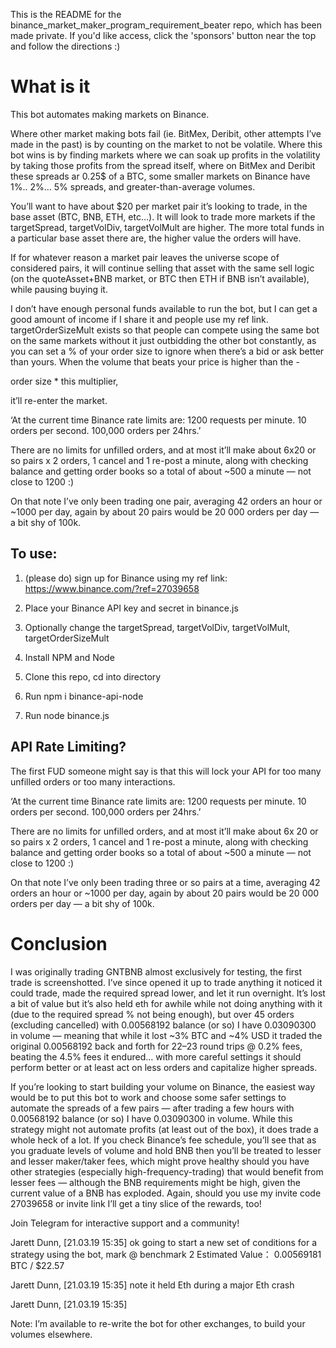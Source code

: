 This is the README for the binance_market_maker_program_requirement_beater repo, which has been made private. If you'd like access, click the 'sponsors' button near the top and follow the directions :)

# What is it

This bot automates making markets on Binance.

Where other market making bots fail (ie. BitMex, Deribit, other attempts I’ve made in the past) is by counting on the market to not be volatile. Where this bot wins is by finding markets where we can soak up profits in the volatility by taking those profits from the spread itself, where on BitMex and Deribit these spreads ar 0.25$ of a BTC, some smaller markets on Binance have 1%.. 2%… 5% spreads, and greater-than-average volumes.

You’ll want to have about $20 per market pair it’s looking to trade, in the base asset (BTC, BNB, ETH, etc…). It will look to trade more markets if the targetSpread, targetVolDiv, targetVolMult are higher. The more total funds in a particular base asset there are, the higher value the orders will have.

If for whatever reason a market pair leaves the universe scope of considered pairs, it will continue selling that asset with the same sell logic (on the quoteAsset+BNB market, or BTC then ETH if BNB isn’t available), while pausing buying it.

I don’t have enough personal funds available to run the bot, but I can get a good amount of income if I share it and people use my ref link. targetOrderSizeMult exists so that people can compete using the same bot on the same markets without it just outbidding the other bot constantly, as you can set a % of your order size to ignore when there’s a bid or ask better than yours. When the volume that beats your price is higher than the -

order size * this multiplier,

it’ll re-enter the market.

‘At the current time Binance rate limits are: 1200 requests per minute. 10 orders per second. 100,000 orders per 24hrs.’

There are no limits for unfilled orders, and at most it’ll make about 6x20 or so pairs x 2 orders, 1 cancel and 1 re-post a minute, along with checking balance and getting order books so a total of about ~500 a minute — not close to 1200 :)

On that note I’ve only been trading one pair, averaging 42 orders an hour or ~1000 per day, again by about 20 pairs would be 20 000 orders per day — a bit shy of 100k.

## To use:

1. (please do) sign up for Binance using my ref link: https://www.binance.com/?ref=27039658

2. Place your Binance API key and secret in binance.js

3. Optionally change the targetSpread, targetVolDiv, targetVolMult, targetOrderSizeMult

4. Install NPM and Node

5. Clone this repo, cd into directory

6. Run npm i binance-api-node

7. Run node binance.js

## API Rate Limiting?

The first FUD someone might say is that this will lock your API for too many unfilled orders or too many interactions.

‘At the current time Binance rate limits are: 1200 requests per minute. 10 orders per second. 100,000 orders per 24hrs.’

There are no limits for unfilled orders, and at most it’ll make about 6x 20 or so pairs x 2 orders, 1 cancel and 1 re-post a minute, along with checking balance and getting order books so a total of about ~500 a minute — not close to 1200 :)

On that note I’ve only been trading three or so pairs at a time, averaging 42 orders an hour or ~1000 per day, again by about 20 pairs would be 20 000 orders per day — a bit shy of 100k.

# Conclusion

I was originally trading GNTBNB almost exclusively for testing, the first trade is screenshotted. I’ve since opened it up to trade anything it noticed it could trade, made the required spread lower, and let it run overnight. It’s lost a bit of value but it’s also held eth for awhile while not doing anything with it (due to the required spread % not being enough), but over 45 orders (excluding cancelled) with 0.00568192 balance (or so) I have 0.03090300 in volume — meaning that while it lost ~3% BTC and ~4% USD it traded the original 0.00568192 back and forth for 22–23 round trips @ 0.2% fees, beating the 4.5% fees it endured… with more careful settings it should perform better or at least act on less orders and capitalize higher spreads.

If you’re looking to start building your volume on Binance, the easiest way would be to put this bot to work and choose some safer settings to automate the spreads of a few pairs — after trading a few hours with 0.00568192 balance (or so) I have 0.03090300 in volume. While this strategy might not automate profits (at least out of the box), it does trade a whole heck of a lot. If you check Binance’s fee schedule, you’ll see that as you graduate levels of volume and hold BNB then you’ll be treated to lesser and lesser maker/taker fees, which might prove healthy should you have other strategies (especially high-frequency-trading) that would benefit from lesser fees — although the BNB requirements might be high, given the current value of a BNB has exploded. Again, should you use my invite code 27039658 or invite link I’ll get a tiny slice of the rewards, too!

Join Telegram for interactive support and a community!

Jarett Dunn, [21.03.19 15:35]
ok going to start a new set of conditions for a strategy using the bot, mark @ benchmark 2 Estimated Value： 0.00569181 BTC / $22.57

Jarett Dunn, [21.03.19 15:35]
note it held Eth during a major Eth crash

Jarett Dunn, [21.03.19 15:35]

Note: I’m available to re-write the bot for other exchanges, to build your volumes elsewhere.

